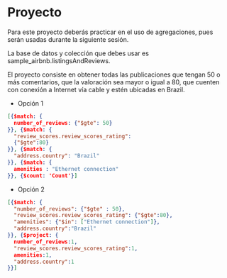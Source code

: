 # Proyecto

Para este proyecto deberás practicar en el uso de agregaciones, pues serán usadas durante la siguiente sesión.

La base de datos y colección que debes usar es sample_airbnb.listingsAndReviews.

El proyecto consiste en obtener todas las publicaciones que tengan 50 o más comentarios, que la valoración sea mayor o igual a 80, que cuenten con conexión a Internet vía cable y estén ubicadas en Brazil.

- Opción 1

```json
[{$match: {
  number_of_reviews: {"$gte": 50}
}}, {$match: {
  "review_scores.review_scores_rating":
  {"$gte":80}
}}, {$match: {
  "address.country": "Brazil"
}}, {$match: {
  amenities : "Ethernet connection"
}}, {$count: 'Count'}]
```

- Opción 2

```json
[{$match: {
  "number_of_reviews": {"$gte" : 50},
  "review_scores.review_scores_rating": {"$gte":80},
  "amenities": {"$in": ["Ethernet connection"]},
  "address.country":"Brazil"
}}, {$project: {
  number_of_reviews:1,
  "review_scores.review_scores_rating":1,
  amenities:1,
  "address.country":1
}}]
```
